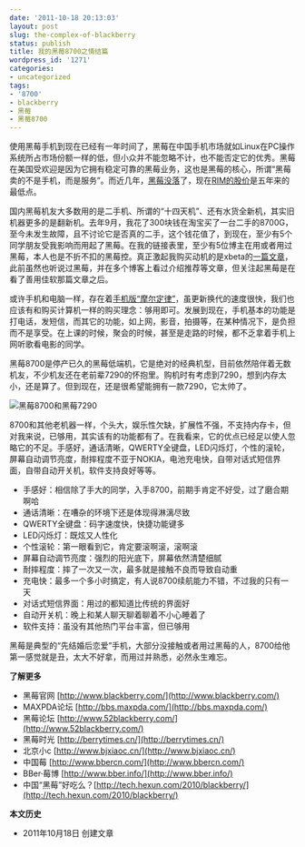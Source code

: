 ```yaml
---
date: '2011-10-18 20:13:03'
layout: post
slug: the-complex-of-blackberry
status: publish
title: 我的黑莓8700之情结篇
wordpress_id: '1271'
categories:
- uncategorized
tags:
- '8700'
- blackberry
- 黑莓
- 黑莓8700
---
```


使用黑莓手机到现在已经有一年时间了，黑莓在中国手机市场就如Linux在PC操作系统所占市场份额一样的低，但小众并不能忽略不计，也不能否定它的优秀。黑莓在美国受欢迎是因为它拥有稳定可靠的黑莓业务，这也是黑莓的核心，所谓“黑莓卖的不是手机，而是服务”。而近几年，[黑莓没落](http://tech.sina.com.cn/t/2011-08-04/17265883774.shtml)了，现在[RIM的股价](http://www.google.com/finance?chdnp=1&chdd=1&chds=1&chdv=1&chvs=maximized&chdeh=0&chfdeh=0&chdet=1318842441370&chddm=492660&chls=IntervalBasedLine&q=NASDAQ:RIMM&ntsp=0)是五年来的最低点。

国内黑莓机友大多数用的是二手机、所谓的“十四天机”、还有水货全新机，其实旧机器更多的是翻新机。去年9月，我花了300块钱在淘宝买了一台二手的8700G，至今未发生故障，且不讨论它是否真的二手，这个钱花值了，到现在，至少有5个同学朋友受我影响而用起了黑莓。在我的链接表里，至少有5位博主在用或者用过黑莓，本人也是不折不扣的黑莓控。真正激起我购买动机的是xbeta的[一篇文章](http://xbeta.info/mobile.htm)，此前虽然也听说过黑莓，并在多个博客上看过介绍推荐等文章，但关注起黑莓是在看了善用佳软那篇文章之后。

或许手机和电脑一样，存在着[手机版“摩尔定律”](http://content.businessvalue.com.cn/post/3999.html)，虽更新换代的速度很快，我们也应该有和购买计算机一样的购买理念：够用即可。发展到现在，手机基本的功能是打电话，发短信，而其它的功能，如上网，影音，拍摄等，在某种情况下，是负担而不是享受。在上课的时候，聚会的时候，甚至是走路的时候，都不乏拿着手机上网听歌看电影的同学。

黑莓8700是停产已久的黑莓低端机，它是绝对的经典机型，目前依然陪伴着无数机友，不少机友还在老前辈7290的怀抱里。购机时有考虑到7290，想到内存太小，还是算了。但到现在，还是很希望能拥有一款7290，它太帅了。

![黑莓8700和黑莓7290](http://i951.photobucket.com/albums/ad353/Fooleap/Blog/Fooleap/blackberry8700/8700and7290.jpg)

8700和其他老机器一样，个头大，娱乐性欠缺，扩展性不强，不支持内存卡，但对我来说，已够用，其实该有的功能都有了。在我看来，它的优点已经足以使人忽略它的不足。手感好，通话清晰，QWERTY全键盘，LED闪烁灯，个性的滚轮，屏幕自动调节亮度，耐摔程度不亚于NOKIA，电池充电快，自带对话式短信界面，自带自动开关机，软件支持良好等等。

* 手感好：相信除了手大的同学，入手8700，前期手肯定不好受，过了磨合期啊哈
* 通话清晰：在嘈杂的环境下还是体现得淋漓尽致
* QWERTY全键盘：码字速度快，快捷功能键多
* LED闪烁灯：既炫又人性化
* 个性滚轮：第一眼看到它，肯定要滚啊滚，滚啊滚
* 屏幕自动调节亮度：强烈的阳光底下，屏幕依然清楚细腻
* 耐摔程度：摔了一次又一次，最多就是接触不良而导致自动重
* 充电快：最多一个多小时搞定，有人说8700续航能力不错，不过我的只有一天
* 对话式短信界面：用过的都知道比传统的界面好
* 自动开关机：晚上和某人聊天聊着聊着不小心睡着了
* 软件支持：虽没有其他热门平台丰富，但已够用

黑莓是典型的“先结婚后恋爱”手机，大部分没接触或者用过黑莓的人，8700给他第一感觉就是丑，太大不好拿，而用过并熟悉，必然永生难忘。

**了解更多**

* 黑莓官网 [http://www.blackberry.com/](http://www.blackberry.com/)
* MAXPDA论坛 [http://bbs.maxpda.com/](http://bbs.maxpda.com/)
* 黑莓论坛 [http://www.52blackberry.com/](http://www.52blackberry.com/)
* 黑莓时光 [http://berrytimes.cn/](http://berrytimes.cn/)
* 北京小c [http://www.bjxiaoc.cn/](http://www.bjxiaoc.cn/)
* 中国莓 [http://www.bbercn.com/](http://www.bbercn.com/)
* BBer·莓博 [http://www.bber.info/](http://www.bber.info/)
* 中国“黑莓”好吃么？[http://tech.hexun.com/2010/blackberry/](http://tech.hexun.com/2010/blackberry/)

**本文历史**

* 2011年10月18日  创建文章
